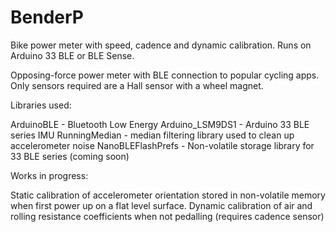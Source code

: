 # BenderP
Bike power meter with speed, cadence and dynamic calibration. Runs on Arduino 33 BLE or BLE Sense.

Opposing-force power meter with BLE connection to popular cycling apps. Only sensors required are a Hall sensor with a wheel magnet.

Libraries used:

ArduinoBLE - Bluetooth Low Energy
Arduino_LSM9DS1 - Arduino 33 BLE series IMU
RunningMedian - median filtering library used to clean up accelerometer noise
NanoBLEFlashPrefs - Non-volatile storage library for 33 BLE series (coming soon)

Works in progress:

Static calibration of accelerometer orientation stored in non-volatile memory when first power up on a flat level surface.
Dynamic calibration of air and rolling resistance coefficients when not pedalling (requires cadence sensor)

